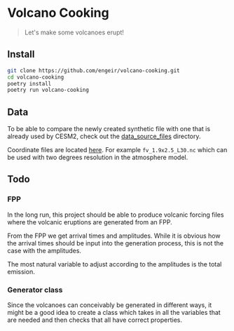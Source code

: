# Volcano Cooking

> Let's make some volcanoes erupt!

## Install

```sh
git clone https://github.com/engeir/volcano-cooking.git
cd volcano-cooking
poetry install
poetry run volcano-cooking
```

## Data

To be able to compare the newly created synthetic file with one that is already used by
CESM2, check out the [data_source_files](https://svn.code.sf.net/p/codescripts/code/trunk/ncl/emission)
directory.

Coordinate files are located [here](https://svn-ccsm-inputdata.cgd.ucar.edu/trunk/inputdata/atm/cam/coords/).
For example `fv_1.9x2.5_L30.nc` which can be used with two degrees resolution in the
atmosphere model.

## Todo

### FPP

In the long run, this project should be able to produce volcanic forcing files where the
volcanic eruptions are generated from an FPP.

From the FPP we get arrival times and amplitudes. While it is obvious how the arrival
times should be input into the generation process, this is not the case with the
amplitudes.

The most natural variable to adjust according to the amplitudes is the total emission.

### Generator class

Since the volcanoes can conceivably be generated in different ways, it might be a good
idea to create a class which takes in all the variables that are needed and then checks
that all have correct properties.

